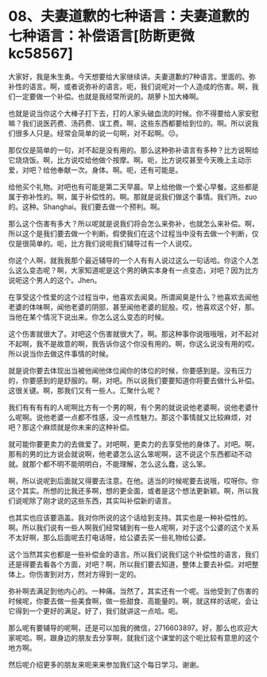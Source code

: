 # 08、夫妻道歉的七种语言：夫妻道歉的七种语言：补偿语言[防断更微kc58567]

大家好，我是朱生勇。今天想要给大家继续讲。夫妻道歉的7种语言。里面的。弥补性的语言。啊，或者说弥补的语言。呃，我们说呢对一个人造成的伤害。啊，我们一定要做一个补偿。也就是我经常所说的。胡萝卜加大棒啊。

也就是说当你这个大棒子打下去，打的人家头破血流的时候。你不得要给人家安慰嘛？我们说医药费、汤药费、误工费。啊，这些东西都要给到位的。啊。所以说我们很多人只是。经常会简单的说一句啊，对不起啊。😔。

那仅仅是简单的一句，对不起是没有用的。那么这种弥补语言有多种？比方说啊给它烧烧饭。啊，比方说哎给他做个按摩。啊。呃，比方说哎甚至今天晚上主动示爱，对吧？给他奉献一次。身体。啊。呃，还有可能是。

给他买个礼物。对吧也有可能是第二天早晨。早上给他做一个爱心早餐。这些都是属于弥补性的。啊，属于补偿性的。啊。那就是说我们做这个事情。我们所。zuo的。这种。Shanghai。我们要去做一个预判。啊。

那么这个伤害有多大？所以呢就是说我们将会怎么来弥补，也就怎么来补偿。啊，所以这个是我们要去做一个判断。假使我们在这个过程当中没有去做一个判断，仅仅是很简单的。呃，比方我们说呃我们辅导过有一个人说哎。

你这个人啊，就我我那个最近辅导的一个人有有人说过这么一句话哈。你这个人怎么这么变态呢？啊，大家知道呢是这个男的确实本身有一点变态，对吧？因为比方说呃这个男人的这个。Jhen。

在享受这个性爱的这个过程当中，他喜欢去闻臭。所谓闻臭是什么？他喜欢去闻他老婆的体味啊，闻他老婆的阴部，甚至闻他老婆的屁股。哎，他喜欢这个好，那。当他在某个情况下说出来。你怎么这么变态的时候。

这个伤害就很大了。对吧这个伤害就很大了。啊。那这种事你说哦哦哦，对不起对不起啊，我不是故意的啊，我告诉你这个你没有用的。啊，你这么说没有用的哎。所以说当你去做这件事情的时候。

就是说你要去体现出当被他闻他体位闻你的体位的时候，你要感到是。没有压力的，你要感到的是舒服的。啊，对吧。所以说我们要要知道你将要去做什么补偿。这很关键。啊，那我们又有一些人。汇聚什么呢？

我们有有有有的人呢啊比方有一个男的啊，有个男的就说说他老婆啊，说他老婆什么呢啊。说他老婆一点都不性感，没一点性魅力。那这个事情就又比较麻烦，对吧？那这个麻烦就是你未来的这种补偿。

就可能你要更卖力的去做爱了。对吧啊，更卖力的去享受他的身体了。对吧。啊，那有的男的比方说会就说啊，他老婆怎么这么笨呢啊，这不说这个东西都动不动就。就那个都不明不能明明白，不能理解，怎么这么蠢，这么笨。

啊，所以说呢到后面就又得要去注意。在他。适当的时候呢要去说哦，哎呀你。你这个其实。所想的比我还多啊，想的更全面，或者是这个想法更新颖。啊，所以我们说呢除了刚才说的这些东西，其实叫补偿新的语言。

也其实也应该要涵盖。我对你所说的这个话给到支持。其实也是一种补偿性的。啊。所以我们说有一些人啊我们经常辅到有一些人呢啊，对于这个公婆的这个关系不太好啊，那么后面呢去打电话呀，给公婆去买一些礼物给公婆。

这个当然其实也都是一些补偿金的语言。所以我们说我们这个补偿性的语言，我们还是得要去看各个方面，对吧？啊，所以我们要去知道，整体上要去补偿。对吧整体上。你伤害到对方，然对方得到一定的。

弥补啊去满足到他内心的。一种痛。当然了，其实还有一个呢。当他受到了伤害的时候呢，你要去做一些美食啊，做一些甜食、高能量的。啊，就这样的话呢，会让它得到一个更好的满足。好了，我们就讲这一点哈。呃。

那么呢有要辅导的呢啊，还是可以加我的微信，2716603897。好，那么也欢迎大家呢哈。啊，跟身边的朋友去分享啊，就我们这个课堂的这个呃比较有意思的这个地方啊。

然后呢介绍更多的朋友来呃来来参加我们这个每日学习。谢谢。